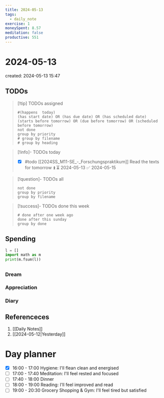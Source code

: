 ```yaml
---
title: 2024-05-13
tags:
  - daily_note
exercise: 1
moneySpent: 8.57 
meditation: false
productive: 551
---
```

# 2024-05-13
created: 2024-05-13 15:47

## TODOs
>[!tip] TODOs assigned
> ```tasks
> #(happens  today)
> (has start date) OR (has due date) OR (has scheduled date)
> (starts before tomorrow) OR (due before tomorrow) OR (scheduled before tomorrow)
> not done
> group by priority
> # group by filename
> # group by heading
> ```

>[!info]- TODOs today
>- [x] #todo [[2024SS_M11-SE_-_Forschungspraktikum]] Read the texts for tomorrow ⏫ ⏳ 2024-05-13 ✅ 2024-05-15

>[!question]- TODOs all
> ```tasks
> not done
> group by priority
> group by filename
> ```

>[!success]- TODOs done this week
> ```tasks
> # done after one week ago
> done after this sunday
> group by done
>  ```

## Spending
```python
l = []
import math as m
print(m.fsum(l))
```

##
### Dream

### Appreciation

### Diary

## Referenceces
1. [[Daily Notes]]
2. [[2024-05-12|Yesterday]]

# Day planner

- [x] 16:00 - 17:00 Hygiene: I'll flean clean and energised
- [ ] 17:00 - 17:40 Meditation: I'll feel rested and focused
- [ ] 17:40 - 18:00 Dinner
- [ ] 18:00 - 19:00 Reading: I'll feel improved and read
- [ ] 19:00 - 20:30 Grocery Shopping & Gym: I'll feel tired but satisfied